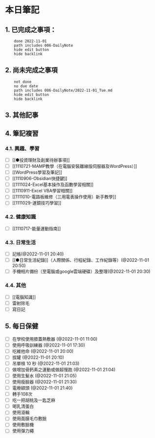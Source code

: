 
# 本日筆記

## 1. 已完成之事項：
```tasks
	done 2022-11-01
	path includes 006-DailyNote
	hide edit button 
	hide backlink
```

## 2. 尚未完成之事項
```tasks
	not done
	no due date
	path includes 006-DailyNote/2022-11-01_Tue.md
	hide edit button 
	hide backlink
```

## 3. 其他記事

## 4. 筆記複習
### 4.1. 興趣、學習
- [ ] [[●投資理財及創業待辦事項]]
- [ ] [[1110721-MAMP教學（在電腦安裝離線版伺服器及WordPress）]]
- [ ] [[WordPress學習及筆記]]
- [ ] [[1110906-Obsidian快捷鍵]]
- [ ] [[1111024-Excel基本操作及函數學習相關]]
- [ ] [[1110911-Excel VBA學習相關]]
- [ ] [[1111010-電路板維修（三用電表操作使用）新手教學]]
- [ ] [[1111029-運鏡技巧學習]]

### 4.2. 健康知識
- [ ] [[1110717-能量運動指南]]

### 4.3. 日常生活
- [ ] 記帳(@2022-11-01 20:40)
- [ ] [[●日常生活紀錄]]（人際關係、行程紀錄、工作紀錄等）(@2022-11-01 20:50)
- [ ] 手機相片備份（至電腦或google雲端硬碟）及整理(@2022-11-01 20:30)

### 4.4. 其他

- [ ] [[電腦知識]]
- [ ] 雷射除毛
- [ ] 寫日記

## 5. 每日保健
- [ ] 在學校使用膝蓋熱敷器 (@2022-11-01 11:00)
- [ ] 使用呼吸訓練器 (@2022-11-01 17:30)
- [ ] 吃維他命 (@2022-11-01 20:00)
- [ ] 拔罐 (@2022-11-01 20:10)
- [ ] 吊單槓 10 秒 (@2022-11-01 21:03)
- [ ] 做增加骨鈣素之運動或做超慢跑 (@2022-11-01 21:04)
- [ ] 使用生髮水 (@2022-11-01 21:05)
- [ ] 使用瘦臉器 (@2022-11-01 21:30)
- [ ] 電療額頭 (@2022-11-01 21:40)
- [ ] 轉手108次
- [ ] 吃一把胡桃及一匙芝麻
- [ ] 喝乳清蛋白
- [ ] 使用滾輪
- [ ] 使用面膜毛巾敷臉
- [ ] 使用敷臉機
- [ ] 使用彈力繩
